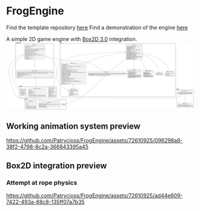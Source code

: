 # FrogEngine

Find the template repository [here](https://github.com/Patrycioss/FrogEngineTemplate)
Find a demonstration of the engine [here](https://github.com/Patrycioss/PhysicsDemo)

A simple 2D game engine with [Box2D 3.0](https://github.com/erincatto/box2c) integration.
![main](plantUML/output.svg)


## Working animation system preview
https://github.com/Patrycioss/FrogEngine/assets/72610925/096298a8-38f2-4798-8c2a-366843395a45

## Box2D integration preview
### Attempt at rope physics
https://github.com/Patrycioss/FrogEngine/assets/72610925/ad44e609-7422-493a-88c8-135ff07a7b35

